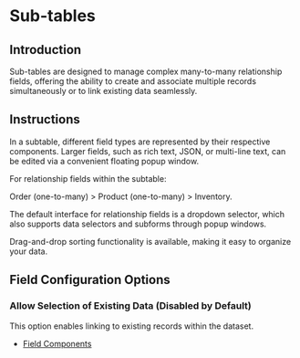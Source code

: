 # Sub-tables

## Introduction

Sub-tables are designed to manage complex many-to-many relationship fields, offering the ability to create and associate multiple records simultaneously or to link existing data seamlessly.

## Instructions

In a subtable, different field types are represented by their respective components. Larger fields, such as rich text, JSON, or multi-line text, can be edited via a convenient floating popup window.

For relationship fields within the subtable:

Order (one-to-many) > Product (one-to-many) > Inventory.

The default interface for relationship fields is a dropdown selector, which also supports data selectors and subforms through popup windows.

Drag-and-drop sorting functionality is available, making it easy to organize your data.

## Field Configuration Options

### Allow Selection of Existing Data (Disabled by Default)

This option enables linking to existing records within the dataset.

- [Field Components](/handbook/ui/fields/association-field)
